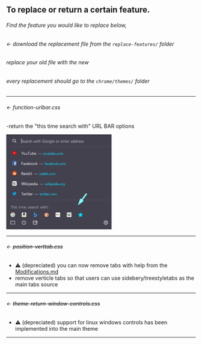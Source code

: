## To replace or return a certain feature.

###### Find the feature you would like to replace below,
###### ← download the replacement file from the `replace-features/` folder
###### replace your old file with the new
###### every replacement should go to the `chrome/themes/` folder
---

###### ← function-urlbar.css

-return the "this time search with" URL BAR options<br>

![returnurlbar](preview/returnurlbar.png)

---

###### ← ~~position-verttab.css~~

- :warning: (depreciated) you can now remove tabs with help from the [Modifications.md](Modifications.md)
- remove verticle tabs so that users can use sidebery/treestyletabs as the main tabs source

---

###### ← ~~theme-return-window-controls.css~~

- :warning: (depreciated) support for linux windows controls has been implemented into the main theme

---
